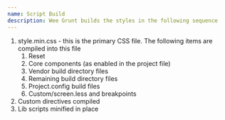 ```yaml
---
name: Script Build
description: Wee Grunt builds the styles in the following sequence
---
```


1. style.min.css - this is the primary CSS file. The following items are compiled into this file
	1. Reset
	2. Core components (as enabled in the project file)
	3. Vendor build directory files
	4. Remaining build directory files
	5. Project.config build files
	6. Custom/screen.less and breakpoints
2. Custom directives compiled
3. Lib scripts minified in place